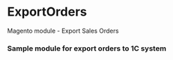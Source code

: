 # ExportOrders
Magento module - Export Sales Orders

### Sample module for export orders to 1C system


